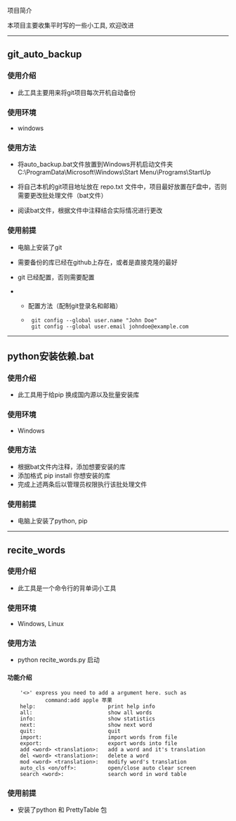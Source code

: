 项目简介

本项目主要收集平时写的一些小工具, 欢迎改进

---

## git_auto_backup

### 使用介绍

- 此工具主要用来将git项目每次开机自动备份

### 使用环境

- windows

### 使用方法

- 将auto_backup.bat文件放置到Windows开机启动文件夹 C:\ProgramData\Microsoft\Windows\Start Menu\Programs\StartUp

- 将自己本机的git项目地址放在 repo.txt 文件中，项目最好放置在F盘中，否则需要更改批处理文件（bat文件）
- 阅读bat文件，根据文件中注释结合实际情况进行更改

### 使用前提

- 电脑上安装了git

- 需要备份的库已经在github上存在，或者是直接克隆的最好

- git 已经配置，否则需要配置

- - 配置方法（配制git登录名和邮箱）

  - ```git
     git config --global user.name "John Doe"
     git config --global user.email johndoe@example.com
    ```

------

## python安装依赖.bat

### 使用介绍

- 此工具用于给pip 换成国内源以及批量安装库

### 使用环境

- Windows

### 使用方法

- 根据bat文件内注释，添加想要安装的库
- 添加格式 pip install 你想安装的库
- 完成上述两条后以管理员权限执行该批处理文件

### 使用前提

- 电脑上安装了python, pip

---

## recite_words

### 使用介绍

- 此工具是一个命令行的背单词小工具

### 使用环境

- Windows, Linux

### 使用方法

- python recite_words.py 启动

#### 功能介绍

```
    '<>' express you need to add a argument here. such as 
            command:add apple 苹果
    help:                       print help info
    all:                        show all words 
    info:                       show statistics
    next:                       show next word
    quit:                       quit
    import:                     import words from file
    export:                     export words into file 
    add <word> <translation>:   add a word and it's translation
    del <word> <translation>:   delete a word
    mod <word> <translation>:   modify word's translation
    auto_cls <on/off>:          open/close auto clear screen
    search <word>:              search word in word table

```
### 使用前提

- 安装了python 和 PrettyTable 包






















